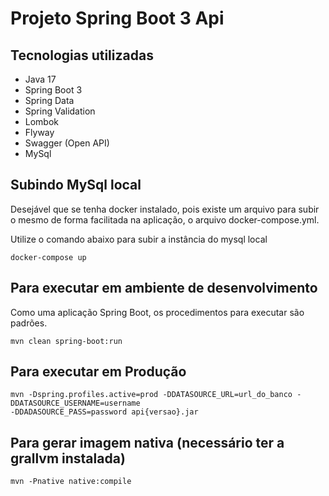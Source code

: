 # Projeto Spring Boot 3 Api

## Tecnologias utilizadas

- Java 17
- Spring Boot 3
- Spring Data
- Spring Validation
- Lombok
- Flyway
- Swagger (Open API)
- MySql

## Subindo MySql local

Desejável que se tenha docker instalado, pois existe um arquivo para subir o mesmo de forma facilitada na aplicação,
o arquivo docker-compose.yml.

Utilize o comando abaixo para subir a instância do mysql local

```
docker-compose up
```

## Para executar em ambiente de desenvolvimento

Como uma aplicação Spring Boot, os procedimentos para executar são padrões.

```
mvn clean spring-boot:run
```

## Para executar em Produção

```
mvn -Dspring.profiles.active=prod -DDATASOURCE_URL=url_do_banco -DDATASOURCE_USERNAME=username
-DDADASOURCE_PASS=password api{versao}.jar
```

## Para gerar imagem nativa (necessário ter a grallvm instalada)

```
mvn -Pnative native:compile
```
